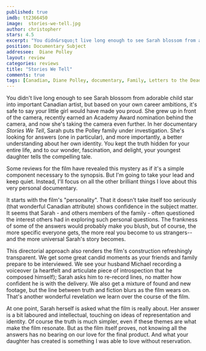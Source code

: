 ```yaml
---
published: true
imdb: tt2366450
image:  stories-we-tell.jpg
author: christopherr 
stars: 4.5
excerpt: "You didn&rsquo;t live long enough to see Sarah blossom from adorable child star into important Canadian artist, but based on your own career ambitions, it&rsquo;s safe to say your little girl would have made you proud. She grew up in front of the camera, recently earned an Academy Award nomination behind the camera, and now she&rsquo;s taking the camera even further. In her documentary <em>Stories We Tell</em>, Sarah puts the Polley family under investigation. She&rsquo;s looking for answers (one in particular), and more importantly, a better understanding about her own identity. You kept the truth hidden for your entire life, and to our wonder, fascination, and delight, your youngest daughter tells the compelling tale."
position: Documentary Subject
addressee:  Diane Polley
layout: review
categories: reviews
title: "Stories We Tell"
comments: true
tags: [Canadian, Diane Polley, documentary, Family, Letters to the Dead, NFB, ONF, personal, Sarah POlley, Stories We Tell, Uncategorized]
---
```

You didn't live long enough to see Sarah blossom from adorable child star into important Canadian artist, but based on your own career ambitions, it's safe to say your little girl would have made you proud. She grew up in front of the camera, recently earned an Academy Award nomination behind the camera, and now she's taking the camera even further. In her documentary _Stories We Tell_, Sarah puts the Polley family under investigation. She's looking for answers (one in particular), and more importantly, a better understanding about her own identity. You kept the truth hidden for your entire life, and to our wonder, fascination, and delight, your youngest daughter tells the compelling tale.

Some reviews for the film have revealed this mystery as if it's a simple component necessary to the synopsis. But I'm going to take your lead and keep quiet. Instead, I'll focus on all the other brilliant things I love about this very personal documentary.

It starts with the film's "personality". That it doesn't take itself too seriously (that wonderful Canadian attribute) shows confidence in the subject matter. It seems that Sarah - and others members of the family - often questioned the interest others had in exploring such personal questions. The frankness of some of the answers would probably make you blush, but of course, the more specific everyone gets, the more real you become to us strangers--and the more universal Sarah's story becomes.

This directorial approach also renders the film's construction refreshingly transparent. We get some great candid moments as your friends and family prepare to be interviewed. We see your husband Michael recording a voiceover (a heartfelt and articulate piece of introspection that he composed himself); Sarah asks him to re-record lines, no matter how confident he is with the delivery. We also get a mixture of found and new footage, but the line between truth and fiction blurs as the film wears on.  That's another wonderful revelation we learn over the course of the film.

At one point, Sarah herself is asked what the film is really about. Her answer is a bit laboured and intellectual, touching on ideas of representation and identity. Of course the truth is much simpler, even if these themes are what make the film resonate. But as the film itself proves, not knowing all the answers has no bearing on our love for the final product.  And what your daughter has created is something I was able to love without reservation.